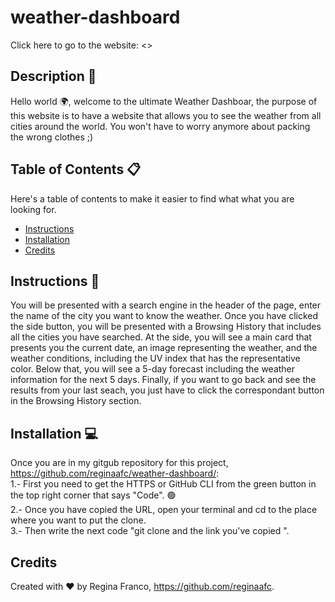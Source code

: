 # weather-dashboard
Click here to go to the website: <>

## Description 📝

Hello world 🌍, welcome to the ultimate Weather Dashboar, the purpose of this website is to have a website that allows you to see the weather from all cities around the world. You won't have to worry anymore about packing the wrong clothes ;)

## Table of Contents 📋
Here's a table of contents to make it easier to find what what you are looking for.
- [Instructions](#instructions) 
- [Installation](#installation) 
- [Credits](#credits)

## Instructions 🧭
You will be presented with a search engine in the header of the page, enter the name of the city you want to know the weather. Once you have clicked the side button, you will be presented with a Browsing History that includes all the cities you have searched. At the side, you will see a main card that presents you the current date, an image representing the weather, and the weather conditions, including the UV index that has the representative color. Below that, you will see a 5-day forecast including the weather information for the next 5 days. Finally, if you want to go back and see the results from your last seach, you just have to click the correspondant button in the Browsing History section. 

## Installation 💻
Once you are in my gitgub repository for this project, <https://github.com/reginaafc/weather-dashboard/>: 
<br>
1.- First you need to get the HTTPS or GitHub CLI from the green button in the top right corner that says "Code". 🟢
<br>
2.- Once you have copied the URL, open your terminal and cd to the place where you want to put the clone. 
<br>
3.- Then write the next code "git clone and the link you've copied ".

## Credits
Created with ♥️ by Regina Franco, <https://github.com/reginaafc>.

